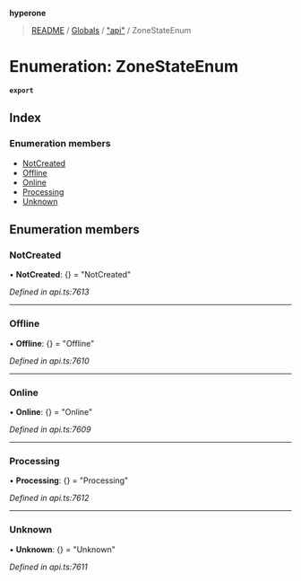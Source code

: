 **hyperone**

> [README](../README.md) / [Globals](../globals.md) / ["api"](../modules/_api_.md) / ZoneStateEnum

# Enumeration: ZoneStateEnum

**`export`** 

## Index

### Enumeration members

* [NotCreated](_api_.zonestateenum.md#notcreated)
* [Offline](_api_.zonestateenum.md#offline)
* [Online](_api_.zonestateenum.md#online)
* [Processing](_api_.zonestateenum.md#processing)
* [Unknown](_api_.zonestateenum.md#unknown)

## Enumeration members

### NotCreated

•  **NotCreated**: {} = "NotCreated"

*Defined in api.ts:7613*

___

### Offline

•  **Offline**: {} = "Offline"

*Defined in api.ts:7610*

___

### Online

•  **Online**: {} = "Online"

*Defined in api.ts:7609*

___

### Processing

•  **Processing**: {} = "Processing"

*Defined in api.ts:7612*

___

### Unknown

•  **Unknown**: {} = "Unknown"

*Defined in api.ts:7611*
